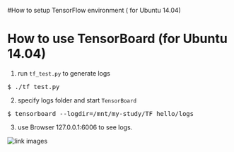 #How to setup TensorFlow environment ( for Ubuntu 14.04)

# How to use TensorBoard (for Ubuntu 14.04)
1. run `tf_test.py` to generate logs
<pre>
$ ./tf_test.py
</pre>
2. specify logs folder and start `TensorBoard`
<pre>
$ tensorboard --logdir=/mnt/my-study/TF_hello/logs
</pre>
3. use Browser 127.0.0.1:6006 to see logs.

![link images](https://github.com/ivan0124/my-study/blob/master/TF_hello/images/20160822_5.png)
